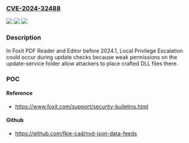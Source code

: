 ### [CVE-2024-32488](https://cve.mitre.org/cgi-bin/cvename.cgi?name=CVE-2024-32488)
![](https://img.shields.io/static/v1?label=Product&message=n%2Fa&color=blue)
![](https://img.shields.io/static/v1?label=Version&message=n%2Fa&color=blue)
![](https://img.shields.io/static/v1?label=Vulnerability&message=n%2Fa&color=brighgreen)

### Description

In Foxit PDF Reader and Editor before 2024.1, Local Privilege Escalation could occur during update checks because weak permissions on the update-service folder allow attackers to place crafted DLL files there.

### POC

#### Reference
- https://www.foxit.com/support/security-bulletins.html

#### Github
- https://github.com/fkie-cad/nvd-json-data-feeds

